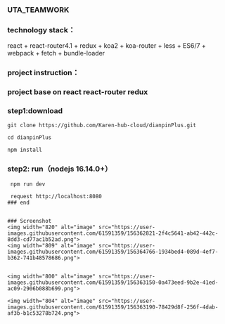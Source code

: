 ### UTA_TEAMWORK

### technology stack：
react + react-router4.1 + redux + koa2 + koa-router + less + ES6/7 + webpack + fetch + bundle-loader

### project instruction：

### project base on react react-router redux 

### step1:download

 	git clone https://github.com/Karen-hub-cloud/dianpinPlus.git

 	cd dianpinPlus

 	npm install

### step2: run（nodejs 16.14.0+）
```
 npm run dev 

 request http://localhost:8080
### end


### Screenshot
<img width="820" alt="image" src="https://user-images.githubusercontent.com/61591359/156362821-2f4c5641-ab42-442c-8dd3-cd77ac1b52ad.png">
<img width="809" alt="image" src="https://user-images.githubusercontent.com/61591359/156364766-1934bed4-089d-4ef7-b362-741b48578686.png">


<img width="800" alt="image" src="https://user-images.githubusercontent.com/61591359/156363150-0a473eed-9b2e-41ed-ac09-2906b088b699.png">

<img width="804" alt="image" src="https://user-images.githubusercontent.com/61591359/156363190-78429d8f-256f-4dab-af3b-b1c53278b724.png">

